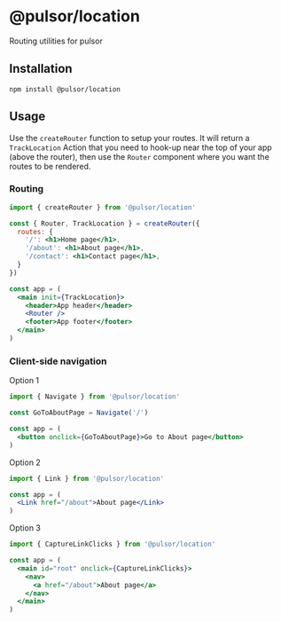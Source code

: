# @pulsor/location

Routing utilities for pulsor

## Installation
```
npm install @pulsor/location
```

## Usage

Use the `createRouter` function to setup your routes. It will return a `TrackLocation` Action that you need to hook-up near the top of your app (above the router), then use the `Router` component where you want the routes to be rendered.

### Routing

```jsx
import { createRouter } from '@pulsor/location'

const { Router, TrackLocation } = createRouter({
  routes: {
    '/': <h1>Home page</h1>,
    '/about': <h1>About page</h1>,
    '/contact': <h1>Contact page</h1>,
  }
})

const app = (
  <main init={TrackLocation}>
    <header>App header</header>
    <Router />
    <footer>App footer</footer>
  </main>
)

```

### Client-side navigation

Option 1
```jsx
import { Navigate } from '@pulsor/location'

const GoToAboutPage = Navigate('/')

const app = (
  <button onclick={GoToAboutPage}>Go to About page</button>
)

```

Option 2
```jsx
import { Link } from '@pulsor/location'

const app = (
  <Link href="/about">About page</Link>
)

```

Option 3
```jsx
import { CaptureLinkClicks } from '@pulsor/location'

const app = (
  <main id="root" onclick={CaptureLinkClicks}>
    <nav>
      <a href="/about">About page</a>
    </nav>
  </main>
)

```

